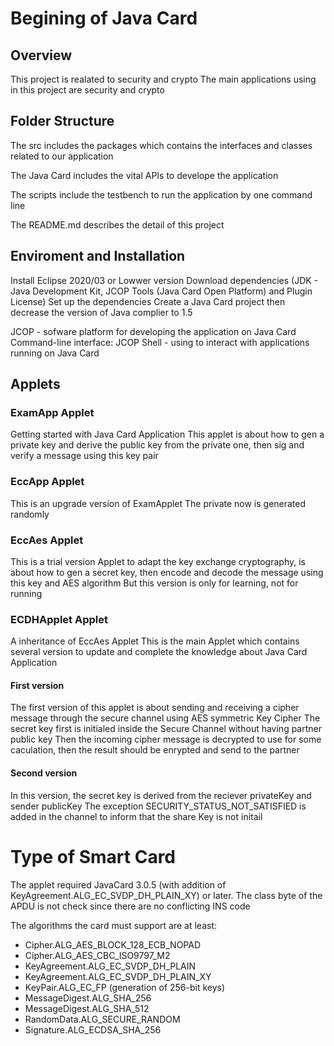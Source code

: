 # Begining of Java Card

## Overview

This project is realated to security and crypto 
The main applications using in this project are security and crypto

## Folder Structure

The src includes the packages which contains the interfaces and classes related to our application

The Java Card includes the vital APIs to develope the application

The scripts include the testbench to run the application by one command line

The README.md describes the detail of this project

## Enviroment and Installation

Install Eclipse 2020/03 or Lowwer version
Download dependencies (JDK - Java Development Kit, JCOP Tools (Java Card Open Platform) and Plugin License)
Set up the dependencies
Create a Java Card project then decrease the version of Java complier to 1.5

JCOP - sofware platform for developing the application on Java Card
Command-line interface: JCOP Shell - using to interact with applications running on Java Card 

## Applets

### ExamApp Applet

Getting started with Java Card Application
This applet is about how to gen a private key and derive the public key from the private one, then sig and verify a message using this key pair

### EccApp Applet

This is an upgrade version of ExamApplet
The private now is generated randomly 

### EccAes Applet

This is a trial version Applet to adapt the key exchange cryptography, is about how to gen a secret key, then encode and decode the message using this key and AES algorithm
But this version is only for learning, not for running

### ECDHApplet Applet

A inheritance of EccAes Applet
This is the main Applet which contains several version to update and complete the knowledge about Java Card Application

#### First version

The first version of this applet is about sending and receiving a cipher message through the secure channel using AES symmetric Key Cipher
The secret key first is initialed inside the Secure Channel without having partner public key
Then the incoming cipher message is decrypted to use for some caculation, then the result should be enrypted and send to the partner

#### Second version 

In this version, the secret key is derived from the reciever privateKey and sender publicKey
The exception SECURITY_STATUS_NOT_SATISFIED is added in the channel to inform that the share Key is not initail 

# Type of Smart Card

The applet required JavaCard 3.0.5 (with addition of KeyAgreement.ALG_EC_SVDP_DH_PLAIN_XY) or later.
The class byte of the APDU is not check since there are no conflicting INS code

The algorithms the card must support are at least:
* Cipher.ALG_AES_BLOCK_128_ECB_NOPAD
* Cipher.ALG_AES_CBC_ISO9797_M2
* KeyAgreement.ALG_EC_SVDP_DH_PLAIN
* KeyAgreement.ALG_EC_SVDP_DH_PLAIN_XY
* KeyPair.ALG_EC_FP (generation of 256-bit keys)
* MessageDigest.ALG_SHA_256
* MessageDigest.ALG_SHA_512
* RandomData.ALG_SECURE_RANDOM
* Signature.ALG_ECDSA_SHA_256


